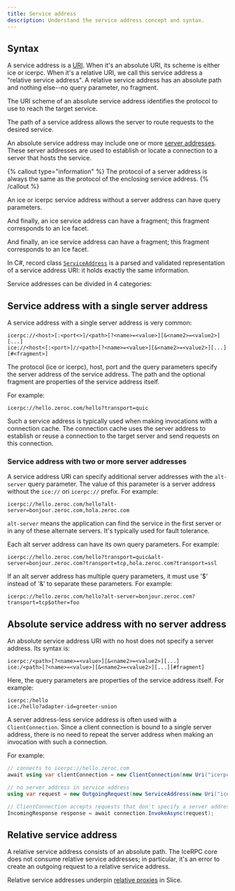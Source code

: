 ```yaml
---
title: Service address
description: Understand the service address concept and syntax.
---
```


## Syntax

A service address is a [URI](https://www.rfc-editor.org/rfc/rfc3986.html). When it's an absolute URI, its scheme is
either ice or icerpc. When it's a relative URI, we call this service address a "relative service address". A relative
service address has an absolute path and nothing else--no query parameter, no fragment.

The URI scheme of an absolute service address identifies the protocol to use to reach the target service.

The path of a service address allows the server to route requests to the desired service.

An absolute service address may include one or more [server addresses](../connection/server-address). These server
addresses are used to establish or locate a connection to a server that hosts the service.

{% callout type="information" %}
The protocol of a server address is always the same as the protocol of the enclosing service address.
{% /callout %}

An ice or icerpc service address without a server address can have query parameters.

And finally, an ice service address can have a fragment; this fragment corresponds to an Ice facet.

And finally, an ice service address can have a fragment; this fragment corresponds to an Ice facet.

In C#, record class [`ServiceAddress`](https://api.testing.zeroc.com/csharp/api/IceRpc.ServiceAddress.html) is a parsed
and validated representation of a service address URI: it holds exactly the same information.

Service addresses can be divided in 4 categories:

## Service address with a single server address

A service address with a single server address is very common:

```
icerpc://<host>[:<port<>]/<path>[?<name>=<value>][&<name2>=<value2>][...]
ice://<host<[:<port>]//<path>[?<name>=<value>][&<name2>=<value2>][...][#<fragment>]
```

The protocol (ice or icerpc), host, port and the query parameters specify the server address of the service address. The
path and the optional fragment are properties of the service address itself.

For example:

```
icerpc://hello.zeroc.com/hello?transport=quic
```

Such a service address is typically used when making invocations with a connection cache. The connection cache uses the
server address to establish or reuse a connection to the target server and send requests on this connection.

### Service address with two or more server addresses

A service address URI can specify additional server addresses with the `alt-server` query parameter. The value of this
parameter is a server address without the `ice://` ori `icerpc://` prefix. For example:

```
icerpc://hello.zeroc.com/hello?alt-server=bonjour.zeroc.com,hola.zeroc.com
```

`alt-server` means the application can find the service in the first server or in any of these alternate servers. It's
typically used for fault tolerance.

Each alt server address can have its own query parameters. For example:

```
icerpc://hello.zeroc.com/hello?transport=quic&alt-server=bonjour.zeroc.com?transport=tcp,hola.zeroc.com?transport=ssl
```

If an alt server address has multiple query parameters, it must use '$' instead of '&' to separate these parameters.
For example:

```
icerpc://hello.zeroc.com/hello?alt-server=bonjour.zeroc.com?transport=tcp$other=foo
```

## Absolute service address with no server address

An absolute service address URI with no host does not specify a server address. Its syntax is:

```
icerpc:/<path>[?<name>=<value>][&<name2>=<value2>][...]
ice:/<path>[?<name>=<value>][&<name2>=<value2>][...][#fragment]
```

Here, the query parameters are properties of the service address itself. For example:

```
icerpc:/hello
ice:/hello?adapter-id=greeter-union
```

A server address-less service address is often used with a `ClientConnection`. Since a client connection is bound to a
single server address, there is no need to repeat the server address when making an invocation with such a connection.

For example:

```csharp
// connects to icerpc://hello.zeroc.com
await using var clientConnection = new ClientConnection(new Uri("icerpc://hello.zeroc.com"));

// no server address in service address
using var request = new OutgoingRequest(new ServiceAddress(new Uri("icerpc:/hello")));

// ClientConnection accepts requests that don't specify a server address
IncomingResponse response = await connection.InvokeAsync(request);
```

## Relative service address

A relative service address consists of an absolute path. The IceRPC core does not consume relative service addresses;
in particular, it's an error to create an outgoing request to a relative service address.

Relative service addresses underpin [relative proxies]() in Slice.
